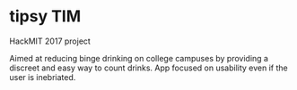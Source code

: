 # tipsy TIM
HackMIT 2017 project

Aimed at reducing binge drinking on college campuses by providing a discreet and easy way to count drinks.
App focused on usability even if the user is inebriated.
